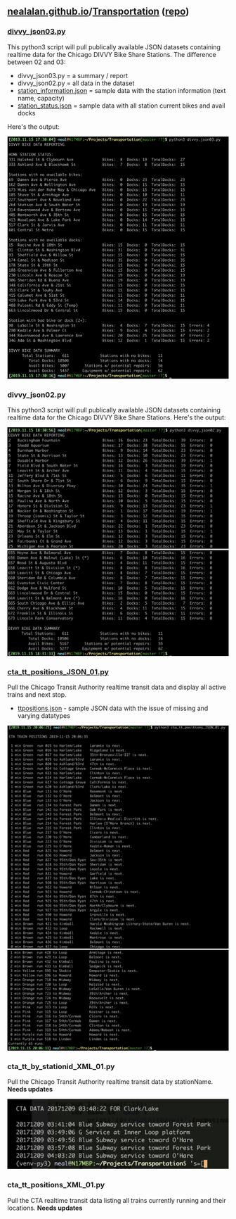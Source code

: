 ## [nealalan.github.io](https://nealalan.github.io)/[Transportation](https://nealalan.github.io/Transportation) ([repo](https://github.com/nealalan/Transportation))

### [divvy_json03.py](./divvy_json03.py)
This python3 script will pull publically available JSON datasets containing realtime data for the Chicago DIVVY Bike Share Stations. The difference between 02 and 03:
- divvy_json03.py = a summary / report 
- divvy_json02.py = all data in the dataset
- [station_information.json](https://github.com/nealalan/Transportation/blob/master/station_information.json) = sample data with the station information (text name, capacity)
- [station_status.json](https://github.com/nealalan/Transportation/blob/master/station_status.json) = sample data with all station current bikes and avail docks

Here's the output:

![](https://github.com/nealalan/Transportation/blob/master/divvy_json03.jpg?raw=true)

### divvy_json02.py
This python3 script will pull publically available JSON datasets containing realtime data for the Chicago DIVVY Bike Share Stations. Here's the output:

![](https://github.com/nealalan/Transportation/blob/master/divvy_json02a.jpg?raw=true)
![](https://github.com/nealalan/Transportation/blob/master/divvy_json02b.jpg?raw=true)

### [cta_tt_positions_JSON_01.py](https://github.com/nealalan/Transportation/blob/master/cta_tt_positions_JSON_01.py)
Pull the Chicago Transit Authority realtime transit data and display all active trains and next stop.
- [ttpositions.json](https://github.com/nealalan/Transportation/blob/master/ttpositions.json) - sample JSON data with the issue of missing and varying datatypes

![](https://github.com/nealalan/Transportation/blob/master/cta_tt_positions_JSON_01a.jpg?raw=true)
![](https://github.com/nealalan/Transportation/blob/master/cta_tt_positions_JSON_01b.jpg?raw=true)

### cta_tt_by_stationid_XML_01.py  
Pull the Chicago Transit Authority realtime transit data by stationName. **Needs updates**

![](https://github.com/nealalan/Transportation/blob/master/cta_tt_by_stationID_20171209.png?raw=true)

### cta_tt_positions_XML_01.py  
Pull the CTA realtime transit data listing all trains currently running and their locations. **Needs updates**
